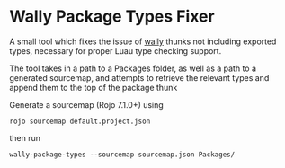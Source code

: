 # Wally Package Types Fixer

A small tool which fixes the issue of [wally](https://github.com/UpliftGames/wally) thunks not including exported types, necessary for proper Luau type checking support.

The tool takes in a path to a Packages folder, as well as a path to a generated sourcemap, and attempts to retrieve the relevant types and append them to the top of the package thunk

Generate a sourcemap (Rojo 7.1.0+) using

```
rojo sourcemap default.project.json
```

then run

```
wally-package-types --sourcemap sourcemap.json Packages/
```
